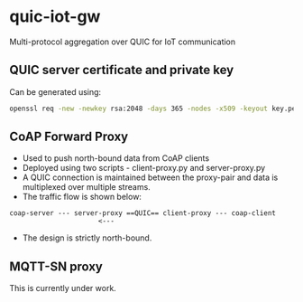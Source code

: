 # quic-iot-gw
Multi-protocol aggregation over QUIC for IoT communication

## QUIC server certificate and private key
Can be generated using:
```bash
openssl req -new -newkey rsa:2048 -days 365 -nodes -x509 -keyout key.pem -out cert.pem
```

## CoAP Forward Proxy
- Used to push north-bound data from CoAP clients
- Deployed using two scripts - client-proxy.py and server-proxy.py
- A QUIC connection is maintained between the proxy-pair and data is multiplexed over multiple streams.
- The traffic flow is shown below:
```
coap-server --- server-proxy ==QUIC== client-proxy --- coap-client
                      <--- 
```
- The design is strictly north-bound.

## MQTT-SN proxy
This is currently under work.